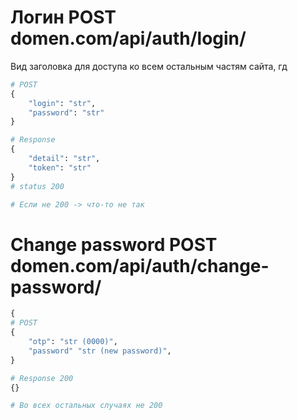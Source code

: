 # Логин POST domen.com/api/auth/login/

Вид заголовка для доступа ко всем остальным частям сайта, гд


````python
# POST
{
    "login": "str",
    "password": "str"
}

# Response
{
    "detail": "str",
    "token": "str"
}
# status 200

# Если не 200 -> что-то не так

````

# Change password POST domen.com/api/auth/change-password/

```python
{
# POST
{
    "otp": "str (0000)",
    "password" "str (new password)",
}

# Response 200
{}

# Во всех остальных случаях не 200
```

